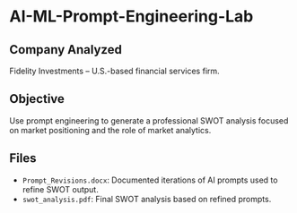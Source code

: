 # AI-ML-Prompt-Engineering-Lab
## Company Analyzed
Fidelity Investments – U.S.-based financial services firm.

## Objective
Use prompt engineering to generate a professional SWOT analysis focused on market positioning and the role of market analytics.

## Files
- `Prompt_Revisions.docx`: Documented iterations of AI prompts used to refine SWOT output.
- `swot_analysis.pdf`: Final SWOT analysis based on refined prompts.
